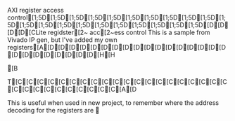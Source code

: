 AXI register access control[1;5D[1;5D[1;5D[1;5D[1;5D[1;5D[1;5D[1;5D[1;5D[1;5D[1;5D[1;5D[1;5D[1;5D[1;5D[1;5D[1;5D[1;5D[1;5D[1;5D[1;5D[D[D[D[D[CLite regidster[2~ acc[2~ess control
This is a sample from Vivado IP gen, but I've added my own registers[A[D[D[D[D[D[D[D[D[D[D[D[D[D[D[D[D[D[D[D[D[D[D[D[D[D[H[H



[B




















T[C[C[C[C[C[C[C[C[C[C[C[C[C[C[C[C[C[C[C[C[C[C[C[C[C[C[C[C[C[C[A[D

This is useful when used in new project, to remember where the address decoding for the registers are

